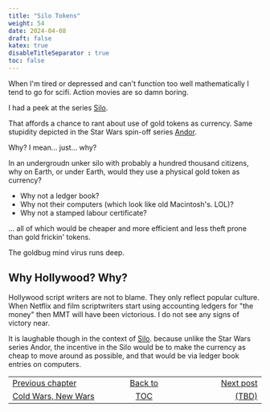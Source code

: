 ```yaml
---
title: "Silo Tokens"
weight: 54
date: 2024-04-08
draft: false
katex: true
disableTitleSeparator : true
toc: false
---
```


When I'm tired or depressed and can't function too well mathematically I tend 
to go for scifi. Action movies are so damn boring.

I had a peek at the series 
[Silo](https://en.wikipedia.org/wiki/Silo_(TV_series)).

That affords a chance to rant about use of gold tokens as currency. 
Same stupidity depicted in the Star Wars spin-off series 
[Andor](https://en.wikipedia.org/wiki/Andor_(TV_series)).

Why? I mean... just... why?

In an undergroudn unker silo with probably a hundred thousand citizens, why on 
Earth, or under Earth, would they use a physical gold token as currency?

* Why not a ledger book?
* Why not their computers (which look like old Macintosh's. LOL)?
* Why not a stamped labour certificate?

... all of which would be cheaper and more efficient and less theft prone than 
gold frickin' tokens.

The goldbug mind virus runs deep.

## Why Hollywood? Why?

Hollywood script writers are not to blame. They only reflect popular culture.
When Netflix and film scriptwriters start using accounting ledgers for 
"the money" then MMT will have been victorious.  I do not see any signs of 
victory near.

It is laughable though in the context of [Silo](https://en.wikipedia.org/wiki/Silo_(TV_series)).
because unlike the Star Wars series Andor, the incentive in the Silo would be 
to make the currency as cheap to move around as possible, and that would be via 
ledger book entries on computers.


<table style="border-collapse: collapse; border=0;">
    <colgroup>
       <col span="1" style="width: 25%;">
       <col span="1" style="width: 25%;">
       <col span="1" style="width: 20%;">
    </colgroup>
<tr style="border: 1px solid color:#0f0f0f;">
<td style="border: 1px solid color:#0f0f0f;">
<a href="../52_coldwars_newwars">Previous chapter</a></td>
<td style="border: 1px solid color:#0f0f0f; text-align:center;">
<a href="../">Back to</a></td>
<td style="border: 1px solid color:#0f0f0f; text-align:right;">
<a href="./">Next post</a></td>
</tr>
<tr style="border: 1px solid color:#0f0f0f;">
<td style="border: 1px solid color:#0f0f0f;">
<a href="../52_coldwars_newwars">Cold Wars, New Wars</a></td>
<td style="border: 1px solid color:#0f0f0f; text-align:center;">
<a href="../">TOC</a></td>
<td style="border: 1px solid color:#0f0f0f; text-align:right;">
<a href="./">(TBD)</a></td>
</tr>
</table>

